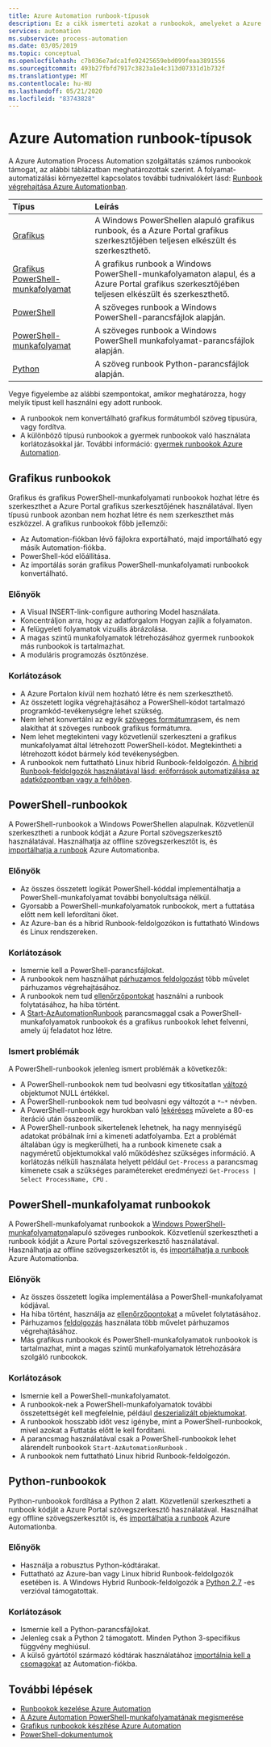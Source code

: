 ```yaml
---
title: Azure Automation runbook-típusok
description: Ez a cikk ismerteti azokat a runbookok, amelyeket a Azure Automation használhat, és figyelembe kell venni a használandó típus meghatározásának szempontjait.
services: automation
ms.subservice: process-automation
ms.date: 03/05/2019
ms.topic: conceptual
ms.openlocfilehash: c7b036e7adca1fe92425659ebd099feaa3891556
ms.sourcegitcommit: 493b27fbfd7917c3823a1e4c313d07331d1b732f
ms.translationtype: MT
ms.contentlocale: hu-HU
ms.lasthandoff: 05/21/2020
ms.locfileid: "83743828"
---
```

# <a name="azure-automation-runbook-types"></a>Azure Automation runbook-típusok

A Azure Automation Process Automation szolgáltatás számos runbookok támogat, az alábbi táblázatban meghatározottak szerint. A folyamat-automatizálási környezettel kapcsolatos további tudnivalókért lásd: [Runbook végrehajtása Azure Automationban](automation-runbook-execution.md).

| Típus | Leírás |
|:--- |:--- |
| [Grafikus](#graphical-runbooks)|A Windows PowerShellen alapuló grafikus runbook, és a Azure Portal grafikus szerkesztőjében teljesen elkészült és szerkeszthető. |
| [Grafikus PowerShell-munkafolyamat](#graphical-runbooks)|A grafikus runbook a Windows PowerShell-munkafolyamaton alapul, és a Azure Portal grafikus szerkesztőjében teljesen elkészült és szerkeszthető. |
| [PowerShell](#powershell-runbooks) |A szöveges runbook a Windows PowerShell-parancsfájlok alapján. |
| [PowerShell-munkafolyamat](#powershell-workflow-runbooks)|A szöveges runbook a Windows PowerShell munkafolyamat-parancsfájlok alapján. |
| [Python](#python-runbooks) |A szöveg runbook Python-parancsfájlok alapján. |

Vegye figyelembe az alábbi szempontokat, amikor meghatározza, hogy melyik típust kell használni egy adott runbook.

* A runbookok nem konvertálható grafikus formátumból szöveg típusúra, vagy fordítva.
* A különböző típusú runbookok a gyermek runbookok való használata korlátozásokkal jár. További információ: [gyermek runbookok Azure Automation](automation-child-runbooks.md).

## <a name="graphical-runbooks"></a>Grafikus runbookok

Grafikus és grafikus PowerShell-munkafolyamati runbookok hozhat létre és szerkeszthet a Azure Portal grafikus szerkesztőjének használatával. Ilyen típusú runbook azonban nem hozhat létre és nem szerkeszthet más eszközzel. A grafikus runbookok főbb jellemzői:

* Az Automation-fiókban lévő fájlokra exportálható, majd importálható egy másik Automation-fiókba. 
* PowerShell-kód előállítása. 
* Az importálás során grafikus PowerShell-munkafolyamati runbookok konvertálható. 

### <a name="advantages"></a>Előnyök

* A Visual INSERT-link-configure authoring Model használata.
* Koncentráljon arra, hogy az adatforgalom Hogyan zajlik a folyamaton.
* A felügyeleti folyamatok vizuális ábrázolása.
* A magas szintű munkafolyamatok létrehozásához gyermek runbookok más runbookok is tartalmazhat.
* A moduláris programozás ösztönzése.

### <a name="limitations"></a>Korlátozások

* A Azure Portalon kívül nem hozható létre és nem szerkeszthető.
* Az összetett logika végrehajtásához a PowerShell-kódot tartalmazó programkód-tevékenységre lehet szükség.
* Nem lehet konvertálni az egyik [szöveges formátumra](automation-runbook-types.md)sem, és nem alakíthat át szöveges runbook grafikus formátumra. 
* Nem lehet megtekinteni vagy közvetlenül szerkeszteni a grafikus munkafolyamat által létrehozott PowerShell-kódot. Megtekintheti a létrehozott kódot bármely kód tevékenységben.
* A runbookok nem futtatható Linux hibrid Runbook-feldolgozón. [A hibrid Runbook-feldolgozók használatával lásd: erőforrások automatizálása az adatközpontban vagy a felhőben](automation-hybrid-runbook-worker.md).

## <a name="powershell-runbooks"></a>PowerShell-runbookok

A PowerShell-runbookok a Windows PowerShellen alapulnak. Közvetlenül szerkesztheti a runbook kódját a Azure Portal szövegszerkesztő használatával.  Használhatja az offline szövegszerkesztőt is, és [importálhatja a runbook](manage-runbooks.md) Azure Automationba.

### <a name="advantages"></a>Előnyök

* Az összes összetett logikát PowerShell-kóddal implementálhatja a PowerShell-munkafolyamat további bonyolultsága nélkül.
* Gyorsabb a PowerShell-munkafolyamatok runbookok, mert a futtatása előtt nem kell lefordítani őket.
* Az Azure-ban és a hibrid Runbook-feldolgozókon is futtatható Windows és Linux rendszereken.

### <a name="limitations"></a>Korlátozások

* Ismernie kell a PowerShell-parancsfájlokat.
* A runbookok nem használhat [párhuzamos feldolgozást](automation-powershell-workflow.md#use-parallel-processing) több művelet párhuzamos végrehajtásához.
* A runbookok nem tud [ellenőrzőpontokat](automation-powershell-workflow.md#use-checkpoints-in-a-workflow) használni a runbook folytatásához, ha hiba történt.
* A [Start-AzAutomationRunbook](https://docs.microsoft.com/powershell/module/az.automation/start-azautomationrunbook?view=azps-3.7.0) parancsmaggal csak a PowerShell-munkafolyamatok runbookok és a grafikus runbookok lehet felvenni, amely új feladatot hoz létre.

### <a name="known-issues"></a>Ismert problémák

A PowerShell-runbookok jelenleg ismert problémák a következők:

* A PowerShell-runbookok nem tud beolvasni egy titkosítatlan [változó](automation-variables.md) objektumot NULL értékkel.
* A PowerShell-runbookok nem tud beolvasni egy változót a `*~*` névben.
* A PowerShell-runbook egy hurokban való [lekéréses](https://docs.microsoft.com/powershell/module/microsoft.powershell.management/get-process?view=powershell-7) művelete a 80-es iteráció után összeomlik.
* A PowerShell-runbook sikertelenek lehetnek, ha nagy mennyiségű adatokat próbálnak írni a kimeneti adatfolyamba. Ezt a problémát általában úgy is megkerülheti, ha a runbook kimenete csak a nagyméretű objektumokkal való működéshez szükséges információ. A korlátozás nélküli használata helyett például `Get-Process` a parancsmag kimenete csak a szükséges paramétereket eredményezi `Get-Process | Select ProcessName, CPU` .

## <a name="powershell-workflow-runbooks"></a>PowerShell-munkafolyamat runbookok

A PowerShell-munkafolyamat runbookok a [Windows PowerShell-munkafolyamaton](automation-powershell-workflow.md)alapuló szöveges runbookok. Közvetlenül szerkesztheti a runbook kódját a Azure Portal szövegszerkesztő használatával. Használhatja az offline szövegszerkesztőt is, és [importálhatja a runbook](manage-runbooks.md) Azure Automationba.

### <a name="advantages"></a>Előnyök

* Az összes összetett logika implementálása a PowerShell-munkafolyamat kódjával.
* Ha hiba történt, használja az [ellenőrzőpontokat](automation-powershell-workflow.md#use-checkpoints-in-a-workflow) a művelet folytatásához.
* Párhuzamos [feldolgozás](automation-powershell-workflow.md#use-parallel-processing) használata több művelet párhuzamos végrehajtásához.
* Más grafikus runbookok és PowerShell-munkafolyamatok runbookok is tartalmazhat, mint a magas szintű munkafolyamatok létrehozására szolgáló runbookok.

### <a name="limitations"></a>Korlátozások

* Ismernie kell a PowerShell-munkafolyamatot.
* A runbookok-nek a PowerShell-munkafolyamatok további összetettségét kell megfelelnie, például [deszerializált objektumokat](automation-powershell-workflow.md#deserialized-objects).
* A runbookok hosszabb időt vesz igénybe, mint a PowerShell-runbookok, mivel azokat a Futtatás előtt le kell fordítani.
* A parancsmag használatával csak a PowerShell-runbookok lehet alárendelt runbookok `Start-AzAutomationRunbook` .
* A runbookok nem futtatható Linux hibrid Runbook-feldolgozón.

## <a name="python-runbooks"></a>Python-runbookok

Python-runbookok fordítása a Python 2 alatt. Közvetlenül szerkesztheti a runbook kódját a Azure Portal szövegszerkesztő használatával. Használhat egy offline szövegszerkesztőt is, és [importálhatja a runbook](manage-runbooks.md) Azure Automationba.

### <a name="advantages"></a>Előnyök

* Használja a robusztus Python-kódtárakat.
* Futtatható az Azure-ban vagy Linux hibrid Runbook-feldolgozók esetében is. A Windows Hybrid Runbook-feldolgozók a [Python 2.7](https://www.python.org/downloads/release/latest/python2) -es verzióval támogatottak.

### <a name="limitations"></a>Korlátozások

* Ismernie kell a Python-parancsfájlokat.
* Jelenleg csak a Python 2 támogatott. Minden Python 3-specifikus függvény meghiúsul.
* A külső gyártótól származó kódtárak használatához [importálnia kell a csomagokat](python-packages.md) az Automation-fiókba.

## <a name="next-steps"></a>További lépések

* [Runbookok kezelése Azure Automation](manage-runbooks.md)
* [A Azure Automation PowerShell-munkafolyamatának megismerése](automation-powershell-workflow.md)
* [Grafikus runbookok készítése Azure Automation](automation-graphical-authoring-intro.md)
* [PowerShell-dokumentumok](https://docs.microsoft.com/powershell/scripting/overview)
